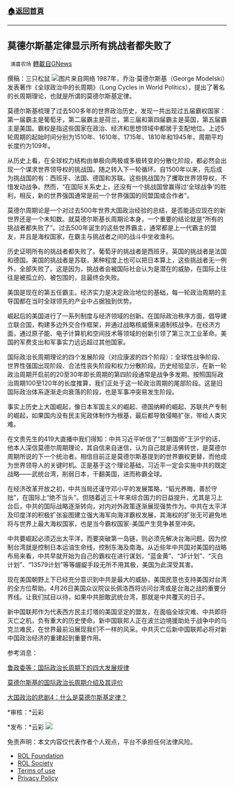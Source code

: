 ###  [:house:返回首頁](https://github.com/ourhimalayas/txt)
---


## 莫德尔斯基定律显示所有挑战者都失败了
` 澳喜农场` [轉載自GNews](https://gnews.org/zh-hans/2398355/)

撰稿：三只松鼠
![](https://assets.gnews.org/wp-content/uploads/2022/04/Slide1-25.jpg)图片来自网络
1987年，乔治·莫德尔斯基（George Modelski）发表著作《全球政治中的长周期》（Long Cycles in World Politics），提出了著名的长周期理论，也就是所谓的莫德尔斯基定律。

莫德尔斯基梳理了过去500多年的世界政治历史，发现一共出现过五届霸权国家：第一届霸主是葡萄牙，第二届霸主是荷兰，第三届和第四届霸主是英国，第五届霸主是美国。霸权是指这些国家在政治、经济和思想领域中都居于支配地位。上述5轮周期的起始时间分别为1510年、1610年、1715年、1810年和1945年，周期平均长度约为109年。

从历史上看，在全球权力结构由单极向两极或多极转变的分散化阶段，都必然会出现一个谋求世界领导权的挑战国。随之转入下一轮循环。自1500年以来，先后成为挑战国的有：西班牙、法国、德国和苏联。这些挑战国为了攫取世界领导权，不惜发动战争。然而，“在国际关系史上，还没有一个挑战国曾赢得过‘全球战争’的胜利，相反，新的世界强国通常是前一个世界强国的同盟国或合作者”。

莫德尔周期论是一个对过去500年世界大国政治经验的总结，是否能适应现在的新世界还是一个未知数。就莫德尔斯基长周期论本身，一个重要的结论就是“所有的挑战者都失败了”。过去500年诞生的这些世界霸主，通常都是上一代霸主的盟友，并且是海权国家，在霸主与挑战者之间的战斗中坐收渔利。

历史证明所有的挑战者都失败了。葡萄牙的挑战者是西班牙。英国的挑战者是法国和德国。美国的挑战者是苏联，某种程度上也可以把日本算上，这些挑战者无一例外，全部失败了。这是因为，挑战者会被国际社会认为是潜在的威胁，在国际上往往是被孤立的、被包围的，且最终会失败。

美国是现在的第五任霸主。经济实力是决定政治地位的基础，每一轮政治周期的主导国都在当时全球领先的产业中占据独到优势。

崛起后的美国进行了一系列制度与经济领域的创新。在国际政治秩序方面，倡导建立联合国，构建多边外交合作框架，并通过战略核威慑来遏制核战争。在经济方面，通过原子能、电子计算机和空间技术等领域的创新引领了第三次工业革命。美国的军费支出和军事实力远远超过其他国家。

国际政治长周期理论的四个发展阶段（对应康波的四个阶段）：全球性战争阶段、世界性强国出现阶段、合法性丧失阶段和权力分散阶段。历史经验显示，在新一轮政治周期开启前的20至30年即长周期的第四阶段通常是战争多发期。按照国际政治周期100至120年的长度推算，我们正处于这一轮政治周期的尾部阶段。这是旧国际政治体系逐渐走向衰落的阶段，也是军事冲突易发生阶段。

事实上历史上大国崛起，像日本军国主义的崛起、德国纳粹的崛起、苏联共产专制的崛起，如果国内没有民主宪政体制作为根基，最后都导致侵略扩张，带给人类灾难。

在文贵先生的419大直播中我们得知：中共习近平听信了“三朝国师”王沪宁的话，他本人深信莫德尔周期理论，其自信来自迷信，认为自己就是活佛转世，是莫德尔周期所说的下一个统治者。相信目前正是莫德尔斯基提到的世界霸权更替，而他成为世界领导人的关键时机。正是基于这个理论基础，习近平一定会实施中共的既定战略——武统台湾，削弱日本，干翻美国，进而称霸全球。

在经济改革开放之初，中共当局还谨守邓小平的发展策略，“韬光养晦，善於守拙”，在国际上“绝不当头”。但随着近三十年来综合国力的日益提升，尤其是习上台后，中共的国际战略逐渐转向，对内对外政策逐渐展现强势作为。中共在太平洋及印度洋的积极扩张妄图建立强大海军向海洋霸权发展，其海权的扩张无可避免地将与世界上最大海权国家，也是当今霸权国家-美国产生竞争甚至冲突。

中共要崛起必须迈出太平洋，而要突破第一岛链，则必须先解决台海问题。因为控制台湾就是控制日本运油生命线，控制东海及南海。从近些年中共国对美国的战略布局来看，中共早就开始为自己的霸权在进行谋划，“蓝金黄”、“3F计划”、“灭白计划”、“13579计划”等等龌龊手段无所不用其极，美国为此深受其害。

现在美国朝野上下已经充分意识到中共是最大的威胁，美国民意也支持美国对台湾的全方位帮助。4月26日美国众议院议长佩洛西将访问台湾或是台海之战的重要分界线。让我们拭目以待，如果中共胆敢武统台湾，那就是中共覆灭的日子。

新中国联邦作为代表西方民主灯塔的美国坚定的盟友，在面临全球灾难、中共即将灭亡之机，负有重大的历史使命。新中国联邦人正在波兰边境援助处于战争中的乌克兰难民，在世界最前沿展现我们不一样的风采。中共灭亡后新中国联邦必将对新中国政治经济的重建起到重要作用。

参考消息：

[鲁政委等：国际政治长周期下的四大发展规律](http://www.jwview.com/jingwei/html/m/03-15/471526.shtml)

[莫德尔斯基的国际政治长周期介绍及其评价](https://www.sohu.com/a/383781496_120241431)

[大国政治的悲剧4：什么是莫德尔斯基定律？](https://www.jianshu.com/p/c8ee56992103?msclkid=b7de3162c04c11ec9998b0107647e72e)

*审核：*云彩

*发布：*云彩
![](https://assets.gnews.org/wp-content/uploads/2022/04/HA-3.jpg)


 

免责声明：本文内容仅代表作者个人观点，平台不承担任何法律风险。

- [ROL Foundation](https://rolfoundation.org/)
- [ROL Society](https://rolsociety.org/)
- [Terms of use](https://gnews.org/terms-of-use-3/)
- [Privacy Policy](https://gnews.org/privacy-policy/)
